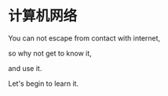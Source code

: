 # 计算机网络

You can not escape from contact with internet,

so why not get to know it,

and use it.

Let's begin to learn it.
